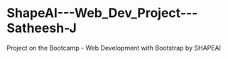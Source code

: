 # ShapeAI---Web_Dev_Project---Satheesh-J
Project on the Bootcamp - Web Development with Bootstrap by SHAPEAI
